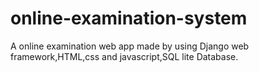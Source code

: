 # online-examination-system
A online examination web app made by using Django web framework,HTML,css and javascript,SQL lite Database.

